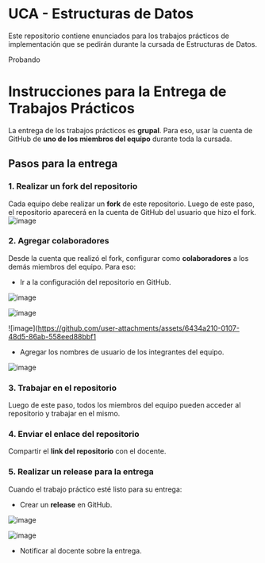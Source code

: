 # UCA - Estructuras de Datos

Este repositorio contiene enunciados para los trabajos prácticos de implementación que se pedirán durante la cursada de Estructuras de Datos.

Probando

# Instrucciones para la Entrega de Trabajos Prácticos

La entrega de los trabajos prácticos es **grupal**. Para eso, usar la cuenta de GitHub de **uno de los miembros del equipo** durante toda la cursada.

## Pasos para la entrega

### 1. Realizar un fork del repositorio  
Cada equipo debe realizar un **fork** de este repositorio. Luego de este paso, el repositorio aparecerá en la cuenta de GitHub del usuario que hizo el fork.
![image](https://github.com/user-attachments/assets/88dbbe3d-2ed0-4b4d-977a-e451f7229dca)

### 2. Agregar colaboradores  
Desde la cuenta que realizó el fork, configurar como **colaboradores** a los demás miembros del equipo. Para eso:
   - Ir a la configuración del repositorio en GitHub.

  ![image](https://github.com/user-attachments/assets/3a6b1da9-2622-4504-abd1-ac4cfd52864d)

  ![image](https://github.com/user-attachments/assets/aaec82a8-d9e3-456d-828e-aaf9025b9ffa)
  
  ![image](https://github.com/user-attachments/assets/6434a210-0107-48d5-86ab-558eed88bbf1
  
   - Agregar los nombres de usuario de los integrantes del equipo.

  ![image](https://github.com/user-attachments/assets/8ff27756-eba9-4f13-becc-e1eccd2e875f)

### 3. Trabajar en el repositorio  
Luego de este paso, todos los miembros del equipo pueden acceder al repositorio y trabajar en el mismo.

### 4. Enviar el enlace del repositorio  
Compartir el **link del repositorio** con el docente.

### 5. Realizar un release para la entrega  
Cuando el trabajo práctico esté listo para su entrega:
   - Crear un **release** en GitHub.

  ![image](https://github.com/user-attachments/assets/90ee657c-6661-45c2-b2f5-697dcb3195be)
  
  ![image](https://github.com/user-attachments/assets/34c204ab-9261-4aff-a61f-c8587af18729)
  
   - Notificar al docente sobre la entrega.

